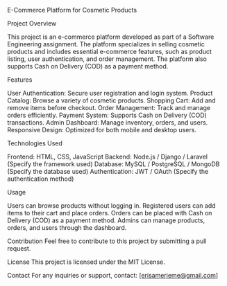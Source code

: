 E-Commerce Platform for Cosmetic Products

Project Overview

This project is an e-commerce platform developed as part of a Software Engineering assignment. The platform specializes in selling cosmetic products and includes essential e-commerce features, such as product listing, user authentication, and order management. The platform also supports Cash on Delivery (COD) as a payment method.

Features

User Authentication: Secure user registration and login system.
Product Catalog: Browse a variety of cosmetic products.
Shopping Cart: Add and remove items before checkout.
Order Management: Track and manage orders efficiently.
Payment System: Supports Cash on Delivery (COD) transactions.
Admin Dashboard: Manage inventory, orders, and users.
Responsive Design: Optimized for both mobile and desktop users.

Technologies Used

Frontend: HTML, CSS, JavaScript
Backend: Node.js / Django / Laravel (Specify the framework used)
Database: MySQL / PostgreSQL / MongoDB (Specify the database used)
Authentication: JWT / OAuth (Specify the authentication method)

Usage

Users can browse products without logging in.
Registered users can add items to their cart and place orders.
Orders can be placed with Cash on Delivery (COD) as a payment method.
Admins can manage products, orders, and users through the dashboard.

Contribution
Feel free to contribute to this project by submitting a pull request.

License
This project is licensed under the MIT License.

Contact
For any inquiries or support, contact: [erisamerjeme@gmail.com]


